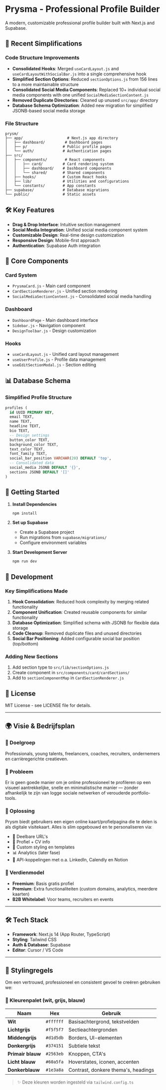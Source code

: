 # Prysma - Professional Profile Builder

A modern, customizable professional profile builder built with Next.js and Supabase.

## 🚀 Recent Simplifications

### Code Structure Improvements
- **Consolidated Hooks**: Merged `useCardLayout.js` and `useCardLayoutWithSocialBar.js` into a single comprehensive hook
- **Simplified Section Options**: Reduced `sectionOptions.js` from 156 lines to a more maintainable structure
- **Consolidated Social Media Components**: Replaced 10+ individual social media components with one unified `SocialMediaSectionContent.js`
- **Removed Duplicate Directories**: Cleaned up unused `src/app/` directory
- **Database Schema Optimization**: Added new migration for simplified JSONB-based social media storage

### File Structure
```
prysm/
├── app/                    # Next.js app directory
│   ├── dashboard/         # Dashboard pages
│   ├── p/                # Public profile pages
│   └── auth/             # Authentication pages
├── src/
│   ├── components/        # React components
│   │   ├── card/         # Card rendering system
│   │   ├── dashboard/    # Dashboard components
│   │   └── shared/       # Shared components
│   ├── hooks/            # Custom React hooks
│   ├── lib/              # Utilities and configurations
│   └── constants/        # App constants
├── supabase/             # Database migrations
└── public/               # Static assets
```

## 🛠️ Key Features

- **Drag & Drop Interface**: Intuitive section management
- **Social Media Integration**: Unified social media component system
- **Customizable Design**: Real-time design customization
- **Responsive Design**: Mobile-first approach
- **Authentication**: Supabase Auth integration

## 🎯 Core Components

### Card System
- `PrysmaCard.js` - Main card component
- `CardSectionRenderer.js` - Unified section rendering
- `SocialMediaSectionContent.js` - Consolidated social media handling

### Dashboard
- `DashboardPage` - Main dashboard interface
- `Sidebar.js` - Navigation component
- `DesignToolbar.js` - Design customization

### Hooks
- `useCardLayout.js` - Unified card layout management
- `useUserProfile.js` - Profile data management
- `useEditSectionModal.js` - Section editing

## 📊 Database Schema

### Simplified Profile Structure
```sql
profiles (
  id UUID PRIMARY KEY,
  email TEXT,
  name TEXT,
  headline TEXT,
  bio TEXT,
  -- Design settings
  button_color TEXT,
  background_color TEXT,
  text_color TEXT,
  font_family TEXT,
  social_bar_position VARCHAR(20) DEFAULT 'top',
  -- Consolidated data
  social_media JSONB DEFAULT '{}',
  sections JSONB DEFAULT '[]'
)
```

## 🚀 Getting Started

1. **Install Dependencies**
   ```bash
   npm install
   ```

2. **Set up Supabase**
   - Create a Supabase project
   - Run migrations from `supabase/migrations/`
   - Configure environment variables

3. **Start Development Server**
   ```bash
   npm run dev
   ```

## 🔧 Development

### Key Simplifications Made
1. **Hook Consolidation**: Reduced hook complexity by merging related functionality
2. **Component Unification**: Created reusable components for similar functionality
3. **Database Optimization**: Simplified schema with JSONB for flexible data storage
4. **Code Cleanup**: Removed duplicate files and unused directories
5. **Social Bar Positioning**: Added configurable social bar position (top/bottom)

### Adding New Sections
1. Add section type to `src/lib/sectionOptions.js`
2. Create component in `src/components/card/cardSections/`
3. Add to `sectionComponentMap` in `CardSectionRenderer.js`

## 📝 License

MIT License - see LICENSE file for details.

---

## 🌍 Visie & Bedrijfsplan

### 🔹 Doelgroep
Professionals, young talents, freelancers, coaches, recruiters, ondernemers en carrièregerichte creatieven.

### 🔹 Probleem
Er is geen goede manier om je online professioneel te profileren op een visueel aantrekkelijke, snelle en minimalistische manier — zonder afhankelijk te zijn van logge sociale netwerken of verouderde portfolio-tools.

### 🔹 Oplossing
Prysm biedt gebruikers een eigen online kaart/profielpagina die te delen is als digitale visitekaart. Alles is slim opgebouwd en te personaliseren via:
- 🔗 Deelbare URL's
- 📇 Profiel + CV info
- 🎨 Custom styling en templates
- 📊 Analytics (later fase)
- 🧩 API-koppelingen met o.a. LinkedIn, Calendly en Notion

### 🔹 Verdienmodel
- **Freemium**: Basis gratis profiel
- **Premium**: Extra functionaliteiten (custom domains, analytics, meerdere kaarten)
- **B2B Whitelabel**: Voor teams, recruiters en events

---

## 🛠 Tech Stack

- **Framework**: Next.js 14 (App Router, TypeScript)
- **Styling**: Tailwind CSS
- **Auth & Database**: Supabase
- **Editor**: Cursor / VS Code

---

## 🎨 Stylingregels

Om een vertrouwd, professioneel en consistent gevoel te creëren gebruiken we:

### 🔸 Kleurenpalet (wit, grijs, blauw)
| Naam              | Hex       | Gebruik                                 |
|-------------------|-----------|-----------------------------------------|
| **Wit**           | `#ffffff` | Basisachtergrond, tekstvelden           |
| **Lichtgrijs**    | `#f5f5f7` | Sectieachtergronden                     |
| **Middengrijs**   | `#d1d5db` | Borders, UI-elementen                   |
| **Donkergrijs**   | `#374151` | Subtiele tekst                          |
| **Primair blauw** | `#2563eb` | Knoppen, CTA's                          |
| **Licht blauw**   | `#60a5fa` | Hoverstates, iconen, accenten           |
| **Donkerblauw**   | `#1e3a8a` | Contrast, donkere thema's, headings     |

> ✨ Deze kleuren worden ingesteld via `tailwind.config.ts`